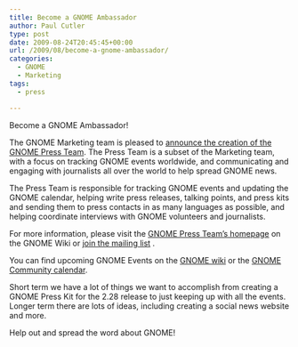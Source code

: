 ```yaml
---
title: Become a GNOME Ambassador
author: Paul Cutler
type: post
date: 2009-08-24T20:45:45+00:00
url: /2009/08/become-a-gnome-ambassador/
categories:
  - GNOME
  - Marketing
tags:
  - press

---
```

Become a GNOME Ambassador!

The GNOME Marketing team is pleased to [announce the creation of the GNOME Press Team][1]. The Press Team is a subset of the Marketing team, with a focus on tracking GNOME events worldwide, and communicating and engaging with journalists all over the world to help spread GNOME news.

The Press Team is responsible for tracking GNOME events and updating the GNOME calendar, helping write press releases, talking points, and press kits and sending them to press contacts in as many languages as possible, and helping coordinate interviews with GNOME volunteers and journalists.

For more information, please visit the [GNOME Press Team&#8217;s homepage][2] on the GNOME Wiki or [join the mailing list][3] .

You can find upcoming GNOME Events on the [GNOME wiki][4] or the [GNOME Community calendar][5].

Short term we have a lot of things we want to accomplish from creating a GNOME Press Kit for the 2.28 release to just keeping up with all the events. Longer term there are lots of ideas, including creating a social news website and more.

Help out and spread the word about GNOME!

 [1]: http://mail.gnome.org/archives/marketing-list/2009-August/msg00032.html
 [2]: http://live.gnome.org/GnomeMarketing/PressTeam
 [3]: http://mail.gnome.org/mailman/listinfo/gnome-press-team
 [4]: http://live.gnome.org/GnomeEvents
 [5]: http://www.google.com/calendar/embed?src=mdnrfqhbsjn37b6sgad089qmak%40group.calendar.google.com.